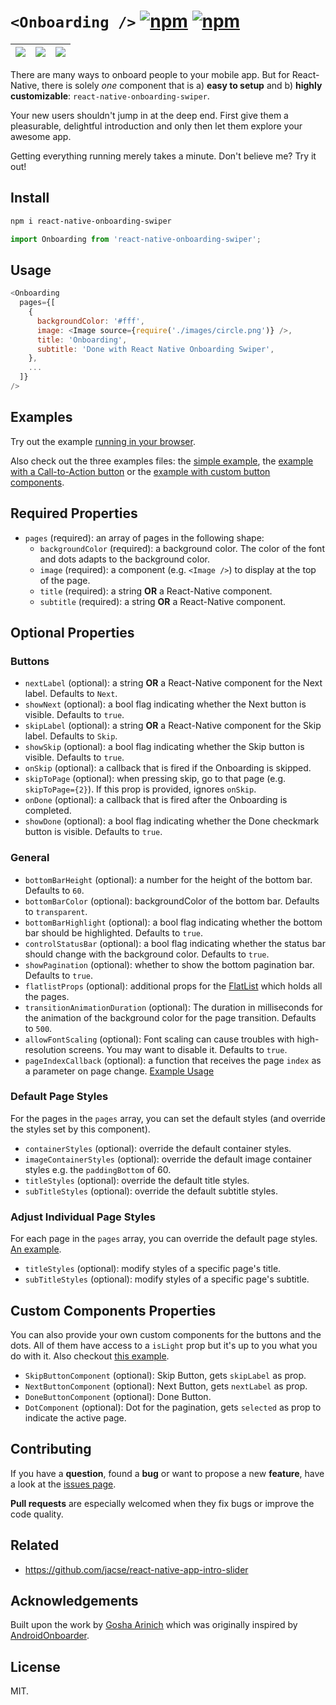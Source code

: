 # `<Onboarding />` [![npm](https://img.shields.io/npm/v/react-native-onboarding-swiper.svg)](https://www.npmjs.com/package/react-native-onboarding-swiper) [![npm](https://img.shields.io/npm/dm/react-native-onboarding-swiper.svg)](https://www.npmjs.com/package/react-native-onboarding-swiper)

| ![](demo/simple1.png) | ![](demo/simple2.png) | ![](demo/demo.gif) |
| --------------------- | --------------------- | ------------------ |

There are many ways to onboard people to your mobile app. But for React-Native, there is solely _one_ component that is a) **easy to setup** and b) **highly customizable**:
`react-native-onboarding-swiper`.

Your new users shouldn't jump in at the deep end. First give them a pleasurable, delightful introduction and only then let them explore your awesome app.

Getting everything running merely takes a minute. Don't believe me? Try it out!

## Install

```bash
npm i react-native-onboarding-swiper
```

```js
import Onboarding from 'react-native-onboarding-swiper';
```

## Usage

```js
<Onboarding
  pages={[
    {
      backgroundColor: '#fff',
      image: <Image source={require('./images/circle.png')} />,
      title: 'Onboarding',
      subtitle: 'Done with React Native Onboarding Swiper',
    },
    ...
  ]}
/>
```

## Examples

Try out the example [running in your browser](https://snack.expo.io/rk80s-CDz).

Also check out the three examples files: the [simple example](examples/Simple.js), the [example with a Call-to-Action button](examples/WithCTA.js) or the [example with custom button components](examples/CustomButtons.js).

## Required Properties

- `pages` (required): an array of pages in the following shape:
  - `backgroundColor` (required): a background color. The color of the font and dots adapts to the background color.
  - `image` (required): a component (e.g. `<Image />`) to display at the top of the page.
  - `title` (required): a string **OR** a React-Native component.
  - `subtitle` (required): a string **OR** a React-Native component.

## Optional Properties

### Buttons

- `nextLabel` (optional): a string **OR** a React-Native component for the Next label. Defaults to `Next`.
- `showNext` (optional): a bool flag indicating whether the Next button is visible. Defaults to `true`.
- `skipLabel` (optional): a string **OR** a React-Native component for the Skip label. Defaults to `Skip`.
- `showSkip` (optional): a bool flag indicating whether the Skip button is visible. Defaults to `true`.
- `onSkip` (optional): a callback that is fired if the Onboarding is skipped.
- `skipToPage` (optional): when pressing skip, go to that page (e.g. `skipToPage={2}`). If this prop is provided, ignores `onSkip`.
- `onDone` (optional): a callback that is fired after the Onboarding is completed.
- `showDone` (optional): a bool flag indicating whether the Done checkmark button is visible. Defaults to `true`.

### General

- `bottomBarHeight` (optional): a number for the height of the bottom bar. Defaults to `60`.
- `bottomBarColor` (optional): backgroundColor of the bottom bar. Defaults to `transparent`.
- `bottomBarHighlight` (optional): a bool flag indicating whether the bottom bar should be highlighted. Defaults to `true`.
- `controlStatusBar` (optional): a bool flag indicating whether the status bar should change with the background color. Defaults to `true`.
- `showPagination` (optional): whether to show the bottom pagination bar. Defaults to `true`.
- `flatlistProps` (optional): additional props for the [FlatList](https://facebook.github.io/react-native/docs/flatlist.html) which holds all the pages.
- `transitionAnimationDuration` (optional): The duration in milliseconds for the animation of the background color for the page transition. Defaults to `500`.
- `allowFontScaling` (optional): Font scaling can cause troubles with high-resolution screens. You may want to disable it. Defaults to `true`.
- `pageIndexCallback` (optional): a function that receives the page `index` as a parameter on page change. [Example Usage](https://github.com/jfilter/react-native-onboarding-swiper/pull/40)

### Default Page Styles

For the pages in the `pages` array, you can set the default styles (and override the styles set by this component).

- `containerStyles` (optional): override the default container styles.
- `imageContainerStyles` (optional): override the default image container styles e.g. the `paddingBottom` of 60.
- `titleStyles` (optional): override the default title styles.
- `subTitleStyles` (optional): override the default subtitle styles.

### Adjust Individual Page Styles

For each page in the `pages` array, you can override the default page styles. [An example](examples/CustomButtons.js).

- `titleStyles` (optional): modify styles of a specific page's title.
- `subTitleStyles` (optional): modify styles of a specific page's subtitle.

## Custom Components Properties

You can also provide your own custom components for the buttons and the dots. All of them have access to a `isLight` prop but it's up to you what you do with it. Also checkout [this example](examples/CustomButtons.js).

- `SkipButtonComponent` (optional): Skip Button, gets `skipLabel` as prop.
- `NextButtonComponent` (optional): Next Button, gets `nextLabel` as prop.
- `DoneButtonComponent` (optional): Done Button.
- `DotComponent` (optional): Dot for the pagination, gets `selected` as prop to indicate the active page.

## Contributing

If you have a **question**, found a **bug** or want to propose a new **feature**, have a look at the [issues page](https://github.com/jfilter/react-native-onboarding-swiper/issues).

**Pull requests** are especially welcomed when they fix bugs or improve the code quality.

## Related

- https://github.com/jacse/react-native-app-intro-slider

## Acknowledgements

Built upon the work by [Gosha Arinich](https://github.com/goshakkk/react-native-simple-onboarding) which was originally inspired by [AndroidOnboarder](https://github.com/chyrta/AndroidOnboarder).

## License

MIT.
